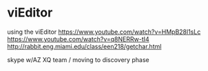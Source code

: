 # viEditor
using the viEditor
https://www.youtube.com/watch?v=HMpB28l1sLc
https://www.youtube.com/watch?v=q8NERRw-tI4
http://rabbit.eng.miami.edu/class/een218/getchar.html

skype w/AZ XQ team / moving to discovery phase
